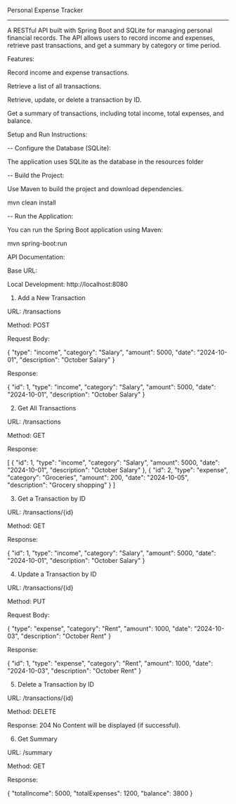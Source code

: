 Personal Expense Tracker

---- 
A RESTful API built with Spring Boot and SQLite for managing personal financial records. The API allows users to record income and expenses, retrieve past transactions, and get a summary by category or time period.

Features:

Record income and expense transactions.

Retrieve a list of all transactions.

Retrieve, update, or delete a transaction by ID.

Get a summary of transactions, including total income, total expenses, and balance.



Setup and Run Instructions:

-- Configure the Database (SQLite):

The application uses SQLite as the database in the resources folder 

-- Build the Project:

Use Maven to build the project and download dependencies.

mvn clean install

-- Run the Application:

You can run the Spring Boot application using Maven:

mvn spring-boot:run



API Documentation:

Base URL:

Local Development: http://localhost:8080


1. Add a New Transaction

URL: /transactions

Method: POST

Request Body:

{
  "type": "income",
  "category": "Salary",
  "amount": 5000,
  "date": "2024-10-01",
  "description": "October Salary"
}

Response:

{
  "id": 1,
  "type": "income",
  "category": "Salary",
  "amount": 5000,
  "date": "2024-10-01",
  "description": "October Salary"
}



2. Get All Transactions

URL: /transactions

Method: GET

Response:

[
  {
    "id": 1,
    "type": "income",
    "category": "Salary",
    "amount": 5000,
    "date": "2024-10-01",
    "description": "October Salary"
  },
  {
    "id": 2,
    "type": "expense",
    "category": "Groceries",
    "amount": 200,
    "date": "2024-10-05",
    "description": "Grocery shopping"
  }
]



3. Get a Transaction by ID

URL: /transactions/{id}

Method: GET

Response:

{
  "id": 1,
  "type": "income",
  "category": "Salary",
  "amount": 5000,
  "date": "2024-10-01",
  "description": "October Salary"
}



4. Update a Transaction by ID

URL: /transactions/{id}

Method: PUT

Request Body:

{
  "type": "expense",
  "category": "Rent",
  "amount": 1000,
  "date": "2024-10-03",
  "description": "October Rent"
}

Response:

{
  "id": 1,
  "type": "expense",
  "category": "Rent",
  "amount": 1000,
  "date": "2024-10-03",
  "description": "October Rent"
}



5. Delete a Transaction by ID

URL: /transactions/{id}

Method: DELETE

Response: 204 No Content will be displayed (if successful).

6. Get Summary

URL: /summary

Method: GET


Response:

{
  "totalIncome": 5000,
  "totalExpenses": 1200,
  "balance": 3800
}
